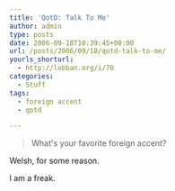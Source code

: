 ```yaml
---
title: 'QotD: Talk To Me'
author: admin
type: posts
date: 2006-09-18T10:39:45+00:00
url: /posts/2006/09/18/qotd-talk-to-me/
yourls_shorturl:
  - http://lobban.org/i/76
categories:
  - Stuff
tags:
  - foreign accent
  - qotd

---
```

> What's your favorite foreign accent? 

Welsh, for some reason.

I am a freak.